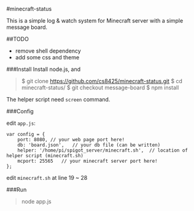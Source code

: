 #minecraft-status

This is a simple log & watch system for Minecraft server with a simple message board.

##TODO
 - remove shell dependency
 - add some css and theme


###Install
  Install node.js, and
> $ git clone https://github.com/cs8425/minecraft-status.git
> $ cd minecraft-status/
> $ git checkout message-board
> $ npm install

  The helper script need `screen` command.

###Config

edit `app.js`:
```
var config = {
	port: 8080,	// your web page port here!
	db: 'board.json',	// your db file (can be written)
	helper: '/home/pi/spigot_server/minecraft.sh',	// location of helper script (minecraft.sh)
	mcport: 25565	// your minecraft server port here!
};
```

edit `minecraft.sh` at line 19 ~ 28

###Run
> node app.js


